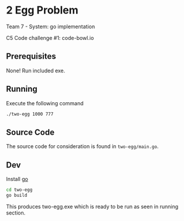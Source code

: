 # 2 Egg Problem

Team 7 - System: go implementation

C5 Code challenge #1: code-bowl.io

## Prerequisites

None! Run included exe.

## Running

Execute the following command

```bash
./two-egg 1000 777
```

## Source Code

The source code for consideration is found in `two-egg/main.go`.

## Dev

Install [go](https://golang.org/dl/)

```bash
cd two-egg
go build
```

This produces two-egg.exe which is ready to be run as seen in running section.
